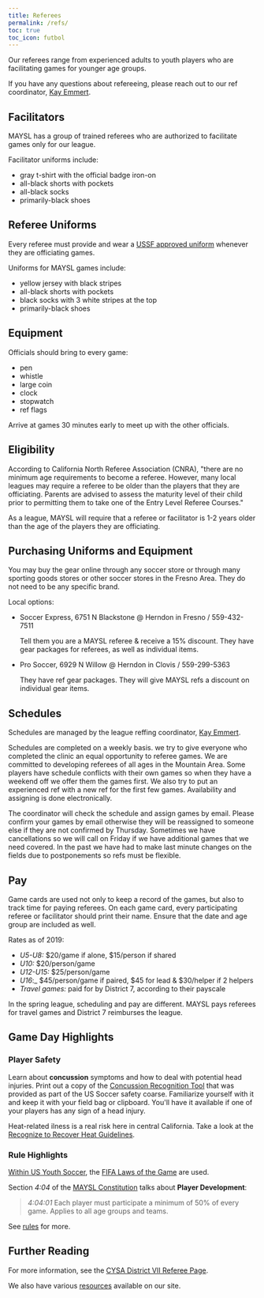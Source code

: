 ```yaml
---
title: Referees
permalink: /refs/
toc: true
toc_icon: futbol
---
```


Our referees range from experienced adults to youth players who are
facilitating games for younger age groups.

If you have any questions about refereeing, please reach out to
our ref coordinator, [Kay Emmert](mailto:kayemmert@yahoo.com).


## Facilitators

MAYSL has a group of trained referees who are authorized to facilitate
games only for our league.

Facilitator uniforms include:

* gray t-shirt with the official badge iron-on
* all-black shorts with pockets
* all-black socks
* primarily-black shoes


## Referee Uniforms

Every referee must provide and wear a [USSF approved uniform](
https://officialsports.com/referee-uniforms/ussf-economy-jerseys/)
whenever they are officiating games.

Uniforms for MAYSL games include:

* yellow jersey with black stripes
* all-black shorts with pockets
* black socks with 3 white stripes at the top
* primarily-black shoes


## Equipment

Officials should bring to every game:

* pen
* whistle
* large coin
* clock
* stopwatch
* ref flags

Arrive at games 30 minutes early to meet up with the other officials.


## Eligibility

According to California North Referee Association (CNRA), "there are no minimum
age requirements to become a referee. However, many local leagues may require a
referee to be older than the players that they are officiating. Parents are
advised to assess the maturity level of their child prior to permitting them to
take one of the Entry Level Referee Courses."

As a league, MAYSL will require that a referee or facilitator is 1-2 years older
than the age of the players they are officiating.


## Purchasing Uniforms and Equipment
 
You may buy the gear online through any soccer store or through many sporting
goods stores or other soccer stores in the Fresno Area.  They do not need to be
any specific brand.

Local options:

* Soccer Express, 6751 N Blackstone @ Herndon in Fresno / 559-432-7511

	Tell them you are a MAYSL referee & receive a 15% discount.
	They have gear packages for referees, as well as individual items.
 
* Pro Soccer, 6929 N Willow @ Herndon in Clovis / 559-299-5363

	They have ref gear packages. They will give MAYSL refs a discount
    on individual gear items.


## Schedules

Schedules are managed by the league reffing coordinator,
[Kay Emmert](mailto:kayemmert@yahoo.com).

Schedules are completed on a weekly basis. we try to give everyone who completed
the clinic an equal opportunity to referee games. We are committed to developing
referees of all ages in the Mountain Area. Some players have schedule conflicts
with their own games so when they have a weekend off we offer them the games
first. We also try to put an experienced ref with a new ref for the first few
games. Availability and assigning is done electronically.

The coordinator will check the schedule and assign games by email.  Please
confirm your games by email otherwise they will be reassigned to someone else if
they are not confirmed by Thursday. Sometimes we have cancellations so we will
call on Friday if we have additional games that we need covered. In the past we
have had to make last minute changes on the fields due to postponements so refs
must be flexible.


## Pay

Game cards are used not only to keep a record of the games, but also to track
time for paying referees. On each game card, every participating referee or
facilitator should print their name. Ensure that the date and age group are
included as well.

Rates as of 2019:

* _U5-U8:_ $20/game if alone, $15/person if shared
* _U10:_ $20/person/game
* _U12-U15:_ $25/person/game
* _U16_:_ $45/person/game if paired, $45 for lead & $30/helper if 2 helpers
* _Travel games:_ paid for by District 7, according to their payscale

In the spring league, scheduling and pay are different. MAYSL pays referees for
travel games and District 7 reimburses the league.


## Game Day Highlights

### Player Safety

Learn about **concussion** symptoms and how to deal with potential head injuries.
Print out a copy of the [Concussion Recognition Tool](/files/concussion-field-guide.pdf)
that was provided as part of the US Soccer safety coarse. Familiarize yourself with it
and keep it with your field bag or clipboard. You'll have it available if one of your
players has any sign of a head injury.

Heat-related ilness is a real risk here in central California. Take a look at the
[Recognize to Recover Heat Guidelines](/files/recognize-to-recover-heat-guidlines.pdf).


### Rule Highlights

[Within US Youth Soccer](https://www.usyouthsoccer.org/referees/rules-of-the-game/),
the [FIFA Laws of the Game](https://www.ussoccer.com/referee-program/laws-of-the-game)
are used.

Section _4:04_ of the [MAYSL Constitution](/files/maysl-by-laws.pdf) talks about
**Player Development**:

> _4:04:01_ Each player must participate a minimum of 50% of every game. Applies to all
age groups and teams.

See [rules](/rules/) for more.


## Further Reading

For more information, see the [CYSA District VII Referee Page](
https://cysadistrict7.org/for-referees/).

We also have various [resources](/resources/) available on our site.
